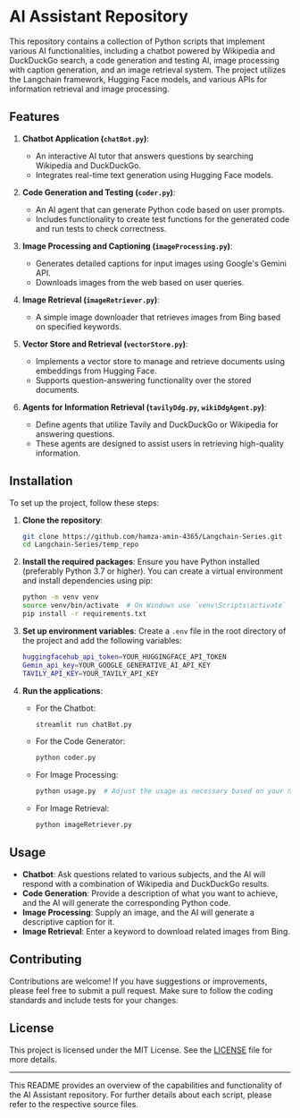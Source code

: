 # AI Assistant Repository

This repository contains a collection of Python scripts that implement various AI functionalities, including a chatbot powered by Wikipedia and DuckDuckGo search, a code generation and testing AI, image processing with caption generation, and an image retrieval system. The project utilizes the Langchain framework, Hugging Face models, and various APIs for information retrieval and image processing.

## Features

1. **Chatbot Application (`chatBot.py`)**:
    - An interactive AI tutor that answers questions by searching Wikipedia and DuckDuckGo.
    - Integrates real-time text generation using Hugging Face models.

2. **Code Generation and Testing (`coder.py`)**:
    - An AI agent that can generate Python code based on user prompts.
    - Includes functionality to create test functions for the generated code and run tests to check correctness.

3. **Image Processing and Captioning (`imageProcessing.py`)**:
    - Generates detailed captions for input images using Google's Gemini API.
    - Downloads images from the web based on user queries.

4. **Image Retrieval (`imageRetriever.py`)**:
    - A simple image downloader that retrieves images from Bing based on specified keywords.

5. **Vector Store and Retrieval (`vectorStore.py`)**:
    - Implements a vector store to manage and retrieve documents using embeddings from Hugging Face.
    - Supports question-answering functionality over the stored documents.

6. **Agents for Information Retrieval (`tavilyDdg.py`, `wikiDdgAgent.py`)**:
    - Define agents that utilize Tavily and DuckDuckGo or Wikipedia for answering questions.
    - These agents are designed to assist users in retrieving high-quality information.

## Installation

To set up the project, follow these steps:

1. **Clone the repository**:
    ```bash
    git clone https://github.com/hamza-amin-4365/Langchain-Series.git
    cd Langchain-Series/temp_repo
    ```

2. **Install the required packages**:
    Ensure you have Python installed (preferably Python 3.7 or higher). You can create a virtual environment and install dependencies using pip:
    ```bash
    python -m venv venv
    source venv/bin/activate  # On Windows use `venv\Scripts\activate`
    pip install -r requirements.txt
    ```

3. **Set up environment variables**:
    Create a `.env` file in the root directory of the project and add the following variables:
    ```bash
    huggingfacehub_api_token=YOUR_HUGGINGFACE_API_TOKEN
    Gemin_api_key=YOUR_GOOGLE_GENERATIVE_AI_API_KEY
    TAVILY_API_KEY=YOUR_TAVILY_API_KEY
    ```

4. **Run the applications**:
    - For the Chatbot:
        ```bash
        streamlit run chatBot.py
        ```
    - For the Code Generator:
        ```bash
        python coder.py
        ```
    - For Image Processing:
        ```bash
        python usage.py  # Adjust the usage as necessary based on your needs
        ```
    - For Image Retrieval:
        ```bash
        python imageRetriever.py
        ```

## Usage

- **Chatbot**: Ask questions related to various subjects, and the AI will respond with a combination of Wikipedia and DuckDuckGo results.
- **Code Generation**: Provide a description of what you want to achieve, and the AI will generate the corresponding Python code.
- **Image Processing**: Supply an image, and the AI will generate a descriptive caption for it.
- **Image Retrieval**: Enter a keyword to download related images from Bing.

## Contributing

Contributions are welcome! If you have suggestions or improvements, please feel free to submit a pull request. Make sure to follow the coding standards and include tests for your changes.

## License

This project is licensed under the MIT License. See the [LICENSE](LICENSE) file for more details.

---

This README provides an overview of the capabilities and functionality of the AI Assistant repository. For further details about each script, please refer to the respective source files.
